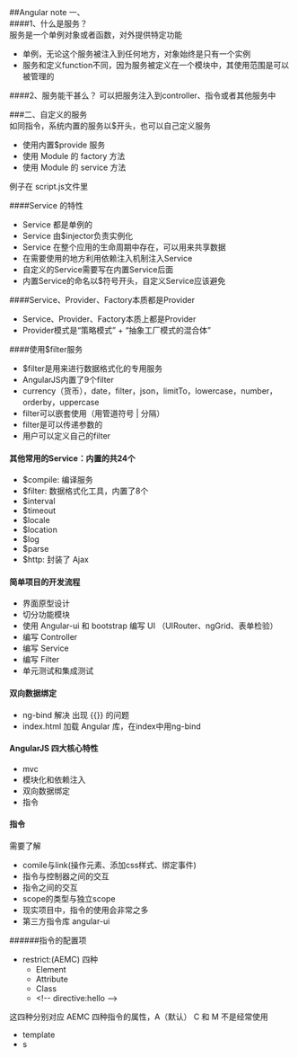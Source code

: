 ##Angular note
一、<br>
####1、什么是服务？<br>
服务是一个单例对象或者函数，对外提供特定功能

- 单例，无论这个服务被注入到任何地方，对象始终是只有一个实例
- 服务和定义function不同，因为服务被定义在一个模块中，其使用范围是可以被管理的

####2、服务能干甚么？
可以把服务注入到controller、指令或者其他服务中


###二、自定义的服务 <br> 
如同指令，系统内置的服务以$开头，也可以自己定义服务

- 使用内置$provide 服务
- 使用 Module 的 factory 方法
- 使用 Module 的 service 方法

例子在 script.js文件里

####Service 的特性
- Service 都是单例的
- Service 由$injector负责实例化
- Service 在整个应用的生命周期中存在，可以用来共享数据
- 在需要使用的地方利用依赖注入机制注入Service
- 自定义的Service需要写在内置Service后面
- 内置Service的命名以$符号开头，自定义Service应该避免


####Service、Provider、Factory本质都是Provider

- Service、Provider、Factory本质上都是Provider
- Provider模式是“策略模式” + “抽象工厂模式的混合体”


####使用$filter服务

- $filter是用来进行数据格式化的专用服务
- AngularJS内置了9个filter
- currency（货币），date，filter，json，limitTo，lowercase，number，orderby，uppercase
- filter可以嵌套使用（用管道符号 | 分隔）
- filter是可以传递参数的
- 用户可以定义自己的filter


#### 其他常用的Service：内置的共24个
- $compile: 编译服务
- $filter: 数据格式化工具，内置了8个
- $interval
- $timeout
- $locale
- $location
- $log
- $parse
- $http: 封装了 Ajax


#### 简单项目的开发流程
- 界面原型设计
- 切分功能模块
- 使用 Angular-ui 和 bootstrap 编写 UI （UIRouter、ngGrid、表单检验）
- 编写 Controller
- 编写 Service
- 编写 Filter
- 单元测试和集成测试


#### 双向数据绑定
- ng-bind 解决 出现 {{}} 的问题
- index.html 加载 Angular 库，在index中用ng-bind



#### AngularJS 四大核心特性
- mvc
- 模块化和依赖注入
- 双向数据绑定
- 指令


#### 指令
需要了解

- comile与link(操作元素、添加css样式、绑定事件) 
- 指令与控制器之间的交互
- 指令之间的交互
- scope的类型与独立scope
- 现实项目中，指令的使用会非常之多
- 第三方指令库 angular-ui

######指令的配置项
- restrict:(AEMC) 四种
	- <hello></hello> Element
	- <div hello></div> Attribute
	- <div class="hello"> Class
	- \<!-- directive:hello -->

这四种分别对应 AEMC 四种指令的属性，A（默认） C 和 M 不是经常使用


- template
- s

















